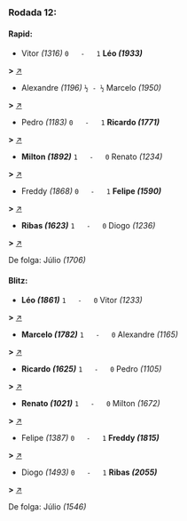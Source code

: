 ### Rodada 12:

#### Rapid:

* Vitor *(1316)* `0   -   1` **Léo *(1933)*** 

**>** [↗](https://www.lichess.org/HHOQWigg)
* Alexandre *(1196)* `½ - ½` Marcelo *(1950)* 

**>** [↗](https://www.lichess.org/EpHWeWxy)
* Pedro *(1183)* `0   -   1` **Ricardo *(1771)*** 

**>** [↗](https://www.lichess.org/3bvheiJ5)
* **Milton *(1892)*** `1   -   0` Renato *(1234)* 

**>** [↗](https://www.lichess.org/2RRLRxRt)
* Freddy *(1868)* `0   -   1` **Felipe *(1590)*** 

**>** [↗](https://www.lichess.org/RmTb2iD3)
* **Ribas *(1623)*** `1   -   0` Diogo *(1236)* 

**>** [↗](https://www.lichess.org/RsaJBLmG)

De folga: Júlio *(1706)*

#### Blitz:

* **Léo *(1861)*** `1   -   0` Vitor *(1233)* 

**>** [↗](https://www.lichess.org/EtDVxlHb)
* **Marcelo *(1782)*** `1   -   0` Alexandre *(1165)* 

**>** [↗](https://www.lichess.org/ual2NNE4)
* **Ricardo *(1625)*** `1   -   0` Pedro *(1105)* 

**>** [↗](https://www.lichess.org/7Nkr2iz9)
* **Renato *(1021)*** `1   -   0` Milton *(1672)* 

**>** [↗](https://www.lichess.org/hRqL9LVj)
* Felipe *(1387)* `0   -   1` **Freddy *(1815)*** 

**>** [↗](https://www.lichess.org/B0i0X5fg)
* Diogo *(1493)* `0   -   1` **Ribas *(2055)*** 

**>** [↗](https://www.lichess.org/ovy99Fgs)

De folga: Júlio *(1546)*

